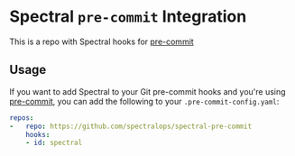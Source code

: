 # Spectral `pre-commit` Integration

This is a repo with Spectral hooks for [pre-commit](https://pre-commit.com/)

## Usage

If you want to add Spectral to your Git pre-commit hooks and you're using [pre-commit](https://pre-commit.com/), you can add the following to your `.pre-commit-config.yaml`:

```yaml
repos:
-   repo: https://github.com/spectralops/spectral-pre-commit
    hooks:
    - id: spectral
```
